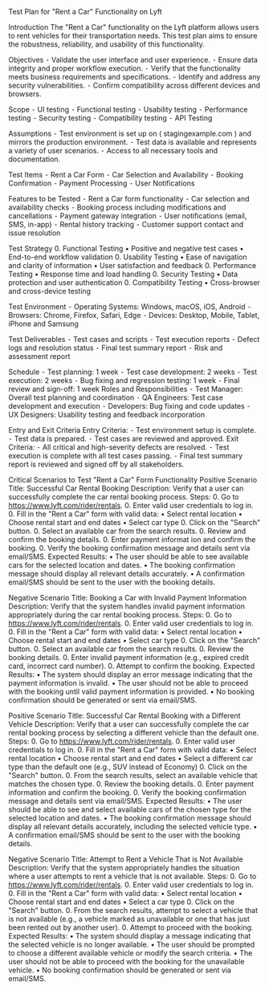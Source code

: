 Test Plan for "Rent a Car" Functionality on Lyft

Introduction
The "Rent a Car" functionality on the Lyft platform allows users to rent vehicles for their transportation needs. This test plan aims to ensure the robustness, reliability, and usability of this functionality.

Objectives
	⁃	Validate the user interface and user experience.
	⁃	Ensure data integrity and proper workflow execution.
	⁃	Verify that the functionality meets business requirements and specifications.
	⁃	Identify and address any security vulnerabilities.
	⁃	Confirm compatibility across different devices and browsers.

Scope
	⁃	UI testing
	⁃	Functional testing
	⁃	Usability testing
	⁃	Performance testing
	⁃	Security testing
	⁃	Compatibility testing
	⁃	API Testing

Assumptions
	⁃	Test environment is set up  on ( stagingexample.com ) and mirrors the production environment.
	⁃	Test data is available and represents a variety of user scenarios.
	⁃	Access to all necessary tools and documentation.

Test Items
	⁃	Rent a Car Form
	⁃	Car Selection and Availability
	⁃	Booking Confirmation
	⁃	Payment Processing
	⁃	User Notifications

Features to be Tested
	⁃	Rent a Car form functionality
	⁃	Car selection and availability checks
	⁃	Booking process including modifications and cancellations
	⁃	Payment gateway integration
	⁃	User notifications (email, SMS, in-app)
	⁃	Rental history tracking
	⁃	Customer support contact and issue resolution

Test Strategy
	0.	Functional Testing
	•	Positive and negative test cases
	•	End-to-end workflow validation
	0.	Usability Testing
	•	Ease of navigation and clarity of information
	•	User satisfaction and feedback
	0.	Performance Testing
	•	Response time and load handling
	0.	Security Testing
	•	Data protection and user authentication
	0.	Compatibility Testing
	•	Cross-browser and cross-device testing

Test Environment
	⁃	Operating Systems: Windows, macOS, iOS, Android
	⁃	Browsers: Chrome, Firefox, Safari, Edge
	⁃	Devices: Desktop, Mobile, Tablet, iPhone and Samsung

Test Deliverables
	⁃	Test cases and scripts
	⁃	Test execution reports
	⁃	Defect logs and resolution status
	⁃	Final test summary report
	⁃	Risk and assessment report

Schedule
	⁃	Test planning: 1 week
	⁃	Test case development: 2 weeks
	⁃	Test execution: 2 weeks
	⁃	Bug fixing and regression testing: 1 week
	⁃	Final review and sign-off: 1 week
Roles and Responsibilities
	⁃	Test Manager: Overall test planning and coordination
	⁃	QA Engineers: Test case development and execution
	⁃	Developers: Bug fixing and code updates
	⁃	UX Designers: Usability testing and feedback incorporation

Entry and Exit Criteria
Entry Criteria:
	⁃	Test environment setup is complete.
	⁃	Test data is prepared.
	⁃	Test cases are reviewed and approved.
Exit Criteria:
	⁃	All critical and high-severity defects are resolved.
	⁃	Test execution is complete with all test cases passing.
	⁃	Final test summary report is reviewed and signed off by all stakeholders. 

Critical Scenarios to Test "Rent a Car" Form Functionality
Positive Scenario
Title: Successful Car Rental Booking
Description: Verify that a user can successfully complete the car rental booking process.
Steps:
	0.	Go to https://www.lyft.com/rider/rentals.
	0.	Enter valid user credentials to log in.
	0.	Fill in the "Rent a Car" form with valid data:
	•	Select rental location
	•	Choose rental start and end dates
	•	Select car type
	0.	Click on the "Search" button.
	0.	Select an available car from the search results.
	0.	Review and confirm the booking details.
	0.	Enter payment informat                                                                                                                                                                                                                                                                                                                                                                                                                   ion and confirm the booking.
	0.	Verify the booking confirmation message and details sent via email/SMS.
Expected Results:
	•	The user should be able to see available cars for the selected location and dates.
	•	The booking confirmation message should display all relevant details accurately.
	•	A confirmation email/SMS should be sent to the user with the booking details.

Negative Scenario
Title: Booking a Car with Invalid Payment Information
Description: Verify that the system handles invalid payment information appropriately during the car rental booking process.
Steps:
	0.	Go to https://www.lyft.com/rider/rentals.
	0.	Enter valid user credentials to log in.
	0.	Fill in the "Rent a Car" form with valid data:
	•	Select rental location
	•	Choose rental start and end dates
	•	Select car type
	0.	Click on the "Search" button.
	0.	Select an available car from the search results.
	0.	Review the booking details.
	0.	Enter invalid payment information (e.g., expired credit card, incorrect card number).
	0.	Attempt to confirm the booking.
Expected Results:
	•	The system should display an error message indicating that the payment information is invalid.
	•	The user should not be able to proceed with the booking until valid payment information is provided.
	•	No booking confirmation should be generated or sent via email/SMS.

Positive Scenario
Title: Successful Car Rental Booking with a Different Vehicle
Description: Verify that a user can successfully complete the car rental booking process by selecting a different vehicle than the default one.
Steps:
	0.	Go to https://www.lyft.com/rider/rentals.
	0.	Enter valid user credentials to log in.
	0.	Fill in the "Rent a Car" form with valid data:
	•	Select rental location
	•	Choose rental start and end dates
	•	Select a different car type than the default one (e.g., SUV instead of Economy)
	0.	Click on the "Search" button.
	0.	From the search results, select an available vehicle that matches the chosen type.
	0.	Review the booking details.
	0.	Enter payment information and confirm the booking.
	0.	Verify the booking confirmation message and details sent via email/SMS.
Expected Results:
	•	The user should be able to see and select available cars of the chosen type for the selected location and dates.
	•	The booking confirmation message should display all relevant details accurately, including the selected vehicle type.
	•	A confirmation email/SMS should be sent to the user with the booking details.

Negative Scenario
Title: Attempt to Rent a Vehicle That is Not Available
Description: Verify that the system appropriately handles the situation where a user attempts to rent a vehicle that is not available.
Steps:
	0.	Go to https://www.lyft.com/rider/rentals.
	0.	Enter valid user credentials to log in.
	0.	Fill in the "Rent a Car" form with valid data:
	•	Select rental location
	•	Choose rental start and end dates
	•	Select a car type
	0.	Click on the "Search" button.
	0.	From the search results, attempt to select a vehicle that is not available (e.g., a vehicle marked as unavailable or one that has just been rented out by another user).
	0.	Attempt to proceed with the booking.
Expected Results:
	•	The system should display a message indicating that the selected vehicle is no longer available.
	•	The user should be prompted to choose a different available vehicle or modify the search criteria.
	•	The user should not be able to proceed with the booking for the unavailable vehicle.
	•	No booking confirmation should be generated or sent via email/SMS.
